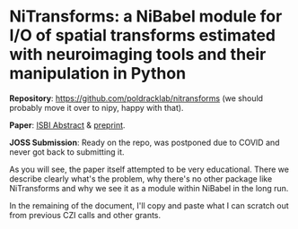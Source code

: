 
# NiTransforms: a NiBabel module for I/O of spatial transforms estimated with neuroimaging tools and their manipulation in Python

**Repository**: https://github.com/poldracklab/nitransforms (we should probably move it over to nipy, happy with that).

**Paper**: [ISBI Abstract](https://doi.org/10.1109/ISBI45749.2020.9098466) & [preprint](https://doi.org/10.31219/osf.io/8aq7b).

**JOSS Submission**: Ready on the repo, was postponed due to COVID and never got back to submitting it.


As you will see, the paper itself attempted to be very educational. There we describe clearly what's the problem, why there's no other package like NiTransforms and why we see it as a module within NiBabel in the long run.

In the remaining of the document, I'll copy and paste what I can scratch out from previous CZI calls and other grants.

